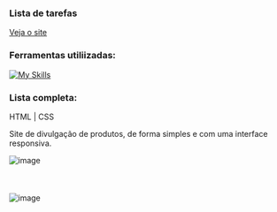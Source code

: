 ### Lista de tarefas
[Veja o site](https://ebac-shoes-kohl.vercel.app/#produtos)

### Ferramentas utiliizadas:
[![My Skills](https://skillicons.dev/icons?i=html,css)](https://skillicons.dev)

### Lista completa:
HTML | CSS

Site de divulgação de produtos, de forma simples e com uma interface responsiva.

![image](https://github.com/user-attachments/assets/779d3cf9-a20b-4010-a16b-3a7b63db0a25)
<br/>
<br/>
<br/>
<br/>
![image](https://github.com/user-attachments/assets/9e915145-2b65-4bf4-867b-697d79663952)
